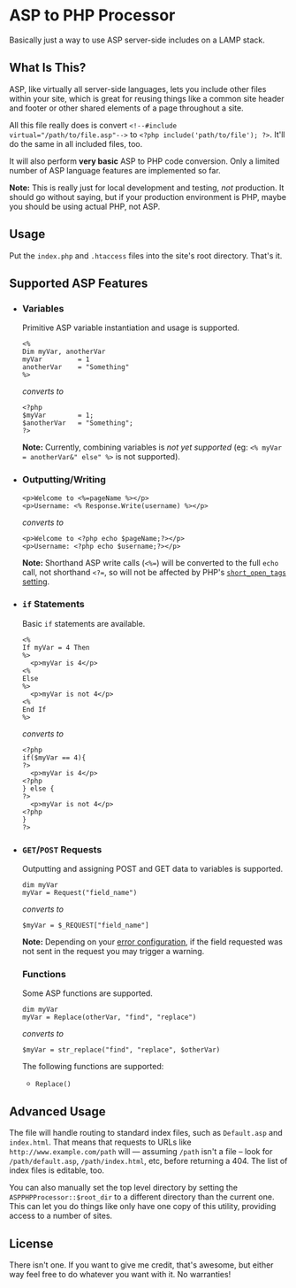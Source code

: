 ASP to PHP Processor
====================

Basically just a way to use ASP server-side includes on
a LAMP stack.

## What Is This? ##

ASP, like virtually all server-side languages, lets you
include other files within your site, which is great for
reusing things like a common site header and footer or
other shared elements of a page throughout a site.

All this file really does is convert `<!--#include virtual="/path/to/file.asp"-->`
to `<?php include('path/to/file'); ?>`. It'll do the same
in all included files, too.

It will also perform **very basic** ASP to PHP code
conversion. Only a limited number of ASP language
features are implemented so far.

**Note:** This is really just for local development
and testing, _not_ production. It should go without
saying, but if your production environment is PHP,
maybe you should be using actual PHP, not ASP.


## Usage ##

Put the `index.php` and `.htaccess` files into the
site's root directory. That's it.


## Supported ASP Features ##

- ### Variables
  
  Primitive ASP variable instantiation and usage
  is supported.
  
  ```
  <%
  Dim myVar, anotherVar
  myVar			= 1
  anotherVar	= "Something"
  %>
  ```
  
  _converts to_
  
  ```
  <?php
  $myVar		= 1;
  $anotherVar	= "Something";
  ?>
  ```
  
  **Note:** Currently, combining variables is
  _not yet supported_ (eg: `<% myVar = anotherVar&" else" %>`
  is not supported).
  
- ### Outputting/Writing

  ```
  <p>Welcome to <%=pageName %></p>
  <p>Username: <% Response.Write(username) %></p>
  ```
  
  _converts to_
  
  ```
  <p>Welcome to <?php echo $pageName;?></p>
  <p>Username: <?php echo $username;?></p>
  ```
  
  **Note:** Shorthand ASP write calls (`<%=`) will be converted
  to the full `echo` call, not shorthand `<?=`, so will not be
  affected by PHP's [`short_open_tags` setting](http://www.php.net/manual/en/ini.core.php#ini.short-open-tag).

  
- ### `if` Statements

  Basic `if` statements are available.
  
  ```
  <%
  If myVar = 4 Then
  %>
	<p>myVar is 4</p>
  <%
  Else
  %>
  	<p>myVar is not 4</p>
  <%
  End If
  %>
  ```
  
  _converts to_
  
  ```
  <?php
  if($myVar == 4){
  ?>
  	<p>myVar is 4</p>
  <?php
  } else {  
  ?>
  	<p>myVar is not 4</p>
  <?php
  }
  ?>
  ```
  
- ### `GET`/`POST` Requests

  Outputting and assigning POST and GET data to variables is supported.
  
  ```
  dim myVar
  myVar = Request("field_name")
  ```
  
  _converts to_
  
  ```
  $myVar = $_REQUEST["field_name"]
  ```
  
  **Note:** Depending on your [error configuration](http://php.net/manual/en/function.error-reporting.php),
  if the field requested was not sent in the request
  you may trigger a warning.

 
  ### Functions
  
  Some ASP functions are supported.
  
  ```
  dim myVar
  myVar	= Replace(otherVar, "find", "replace")
  ```
  
  _converts to_
    
  ```
  $myVar = str_replace("find", "replace", $otherVar)
  ```
  
  The following functions are supported:
  
  - `Replace()`
    

## Advanced Usage ##

The file will handle routing to standard index files,
such as `Default.asp` and `index.html`. That means
that requests to URLs like `http://www.example.com/path`
will — assuming `/path` isn't a file – look for
`/path/default.asp`, `/path/index.html`, etc, before
returning a 404. The list of index files is editable,
too.

You can also manually set the top level directory by
setting the `ASPPHPProcessor::$root_dir` to a different
directory than the current one. This can let you do
things like only have one copy of this utility,
providing access to a number of sites.


## License ##

There isn't one. If you want to give me credit, that's
awesome, but either way feel free to do whatever you
want with it. No warranties!